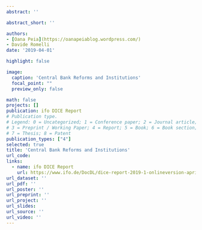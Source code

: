 ```yaml
---
abstract: ''

abstract_short: ''

authors:
- [Oana Peia](https://oanapeiablog.wordpress.com/)
- Davide Romelli
date: '2019-04-01'

highlight: false

image:
  caption: 'Central Bank Reforms and Institutions'
  focal_point: ""
  preview_only: false

math: false
projects: []
publication: ifo DICE Report
# Publication type.
# Legend: 0 = Uncategorized; 1 = Conference paper; 2 = Journal article;
# 3 = Preprint / Working Paper; 4 = Report; 5 = Book; 6 = Book section;
# 7 = Thesis; 8 = Patent
publication_types: ["4"]
selected: true
title: 'Central Bank Reforms and Institutions'
url_code: 
links:
  - name: ifo DICE Report
    url: https://www.ifo.de/DocDL/dice-report-2019-1-onlineversion-april.pdf
url_dataset: ''
url_pdf: ''
url_poster: ''
url_preprint: ''
url_project: ''
url_slides: 
url_source: ''
url_video: ''
---
```


